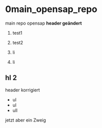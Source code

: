 # 0main_opensap_repo
main repo opensap
**header geändert**

1. test1
2. test2

1. li
2. li


## hl 2
header korrigiert

* ul
* ul
* ull


jetzt aber ein Zweig

